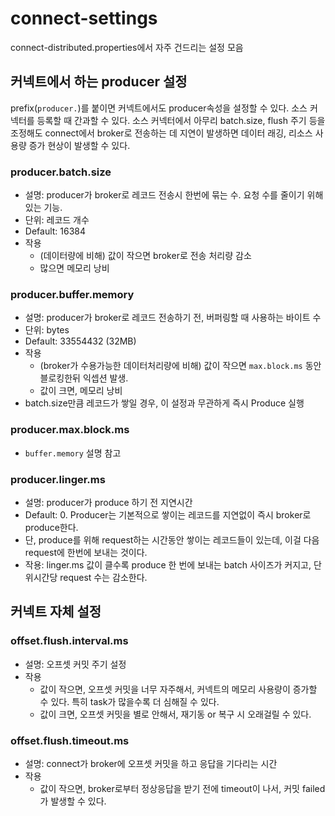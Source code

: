 # connect-settings

connect-distributed.properties에서 자주 건드리는 설정 모음

## 커넥트에서 하는 producer 설정

prefix(`producer.`)를 붙이면 커넥트에서도 producer속성을 설정할 수 있다. 소스 커넥터를 등록할 때 간과할 수 있다. 소스 커넥터에서 아무리 batch.size, flush 주기 등을 조정해도 connect에서 broker로 전송하는 데 지연이 발생하면 데이터 래깅, 리소스 사용량 증가 현상이 발생할 수 있다.

### producer.batch.size

- 설명: producer가 broker로 레코드 전송시 한번에 묶는 수. 요청 수를 줄이기 위해 있는 기능.
- 단위: 레코드 개수
- Default: 16384
- 작용
  - (데이터량에 비해) 값이 작으면 broker로 전송 처리량 감소
  - 많으면 메모리 낭비

### producer.buffer.memory

- 설명: producer가 broker로 레코드 전송하기 전, 버퍼링할 때 사용하는 바이트 수
- 단위: bytes
- Default: 33554432 (32MB)
- 작용
  - (broker가 수용가능한 데이터처리량에 비해) 값이 작으면 `max.block.ms` 동안 블로킹한뒤 익셉션 발생.
  - 값이 크면, 메모리 낭비
- batch.size만큼 레코드가 쌓일 경우, 이 설정과 무관하게 즉시 Produce 실행

### producer.max.block.ms

- `buffer.memory` 설명 참고

### producer.linger.ms

- 설명: producer가 produce 하기 전 지연시간
- Default: 0. Producer는 기본적으로 쌓이는 레코드를 지연없이 즉시 broker로 produce한다.
- 단, produce를 위해 request하는 시간동안 쌓이는 레코드들이 있는데, 이걸 다음 request에 한번에 보내는 것이다.
- 작용: linger.ms 값이 클수록 produce 한 번에 보내는 batch 사이즈가 커지고, 단위시간당 request 수는 감소한다.

## 커넥트 자체 설정

### offset.flush.interval.ms

- 설명: 오프셋 커밋 주기 설정
- 작용
  - 값이 작으면, 오프셋 커밋을 너무 자주해서, 커넥트의 메모리 사용량이 증가할 수 있다. 특히 task가 많을수록 더 심해질 수 있다.
  - 값이 크면, 오프셋 커밋을 별로 안해서, 재기동 or 복구 시 오래걸릴 수 있다.

### offset.flush.timeout.ms

- 설명: connect가 broker에 오프셋 커밋을 하고 응답을 기다리는 시간
- 작용
  - 값이 작으면, broker로부터 정상응답을 받기 전에 timeout이 나서, 커밋 failed가 발생할 수 있다.
  